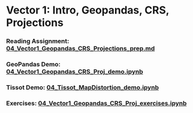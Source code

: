 # Vector 1: Intro, Geopandas, CRS, Projections

### Reading Assignment: [04_Vector1_Geopandas_CRS_Projections_prep.md](04_Vector1_Geopandas_CRS_Projections_prep.md)
### GeoPandas Demo: [04_Vector1_Geopandas_CRS_Proj_demo.ipynb](04_Vector1_Geopandas_CRS_Proj_demo.ipynb)
### Tissot Demo: [04_Tissot_MapDistortion_demo.ipynb](04_Tissot_MapDistortion_demo.ipynb)
### Exercises: [04_Vector1_Geopandas_CRS_Proj_exercises.ipynb](04_Vector1_Geopandas_CRS_Proj_exercises.ipynb)
